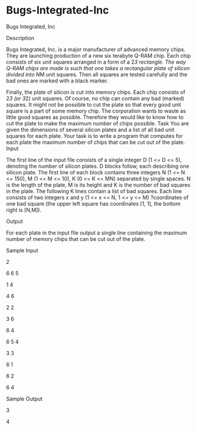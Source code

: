 # Bugs-Integrated-Inc

Bugs Integrated, Inc

Description

Bugs Integrated, Inc. is a major manufacturer of advanced memory chips. They are launching production of a new six terabyte Q-RAM chip. Each chip consists of six unit squares arranged in a form of a 2*3 rectangle. The way Q-RAM chips are made is such that one takes a rectangular plate of silicon divided into N*M unit squares. Then all squares are tested carefully and the bad ones are marked with a black marker. 



Finally, the plate of silicon is cut into memory chips. Each chip consists of 2*3 (or 3*2) unit squares. Of course, no chip can contain any bad (marked) squares. It might not be possible to cut the plate so that every good unit square is a part of some memory chip. The corporation wants to waste as little good squares as possible. Therefore they would like to know how to cut the plate to make the maximum number of chips possible. 
Task 
You are given the dimensions of several silicon plates and a list of all bad unit squares for each plate. Your task is to write a program that computes for each plate the maximum number of chips that can be cut out of the plate.
Input

The first line of the input file consists of a single integer D (1 <= D <= 5), denoting the number of silicon plates. D blocks follow, each describing one silicon plate. The first line of each block contains three integers N (1 <= N <= 150), M (1 <= M <= 10), K (0 <= K <= MN) separated by single spaces. N is the length of the plate, M is its height and K is the number of bad squares in the plate. The following K lines contain a list of bad squares. Each line consists of two integers x and y (1 <= x <= N, 1 <= y <= M) ?coordinates of one bad square (the upper left square has coordinates [1, 1], the bottom right is [N,M]).

Output

For each plate in the input file output a single line containing the maximum number of memory chips that can be cut out of the plate.

Sample Input

2

6 6 5

1 4

4 6

2 2

3 6

6 4

6 5 4

3 3

6 1

6 2

6 4


Sample Output

3

4

